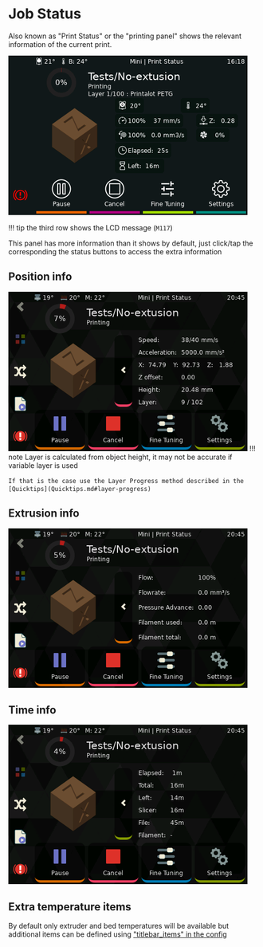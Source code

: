 # Job Status

Also known as "Print Status" or the "printing panel" shows the relevant information of the current print.

![Screenshot](../img/panels/job_status.png)

!!! tip
    the third row shows the LCD message (`M117`)

This panel has more information than it shows by default, just click/tap the corresponding the status buttons to access the extra information

## Position info
![speed_screenshot](../img/panels/job_status_speed.png)
!!! note
    Layer is calculated from object height, it may not be accurate if variable layer is used

    If that is the case use the Layer Progress method described in the [Quicktips](Quicktips.md#layer-progress)

## Extrusion info
![extrusion_screenshot](../img/panels/job_status_extrusion.png)

## Time info
![time_screenshot](../img/panels/job_status_time.png)

## Extra temperature items

By default only extruder and bed temperatures will be available but additional items can be defined
using ["titlebar_items" in the config](../Configuration.md#printer-options)
